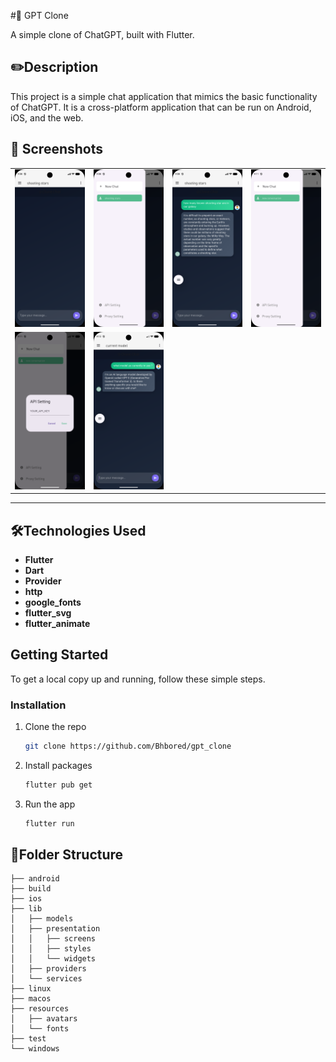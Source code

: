 #🤖 GPT Clone

A simple clone of ChatGPT, built with Flutter.

## ✏️Description

This project is a simple chat application that mimics the basic functionality of ChatGPT. It is a cross-platform application that can be run on Android, iOS, and the web.
## 📸 Screenshots

|                                                                                                                    |                                                                                                                    |                                                                                                                    |                                                                                                                    |
| :----------------------------------------------------------------------------------------------------------------: | :----------------------------------------------------------------------------------------------------------------: | :----------------------------------------------------------------------------------------------------------------: | :----------------------------------------------------------------------------------------------------------------: |
| ![1](https://github.com/Bhbored/gpt_clone/blob/main/screenshots/Screenshot_1761592103.png) | ![2](https://github.com/Bhbored/gpt_clone/blob/main/screenshots/Screenshot_1761592106.png) | ![3](https://github.com/Bhbored/gpt_clone/blob/main/screenshots/Screenshot_1761592141.png) | ![4](https://github.com/Bhbored/gpt_clone/blob/main/screenshots/Screenshot_1761592274.png) |
| ![5](https://github.com/Bhbored/gpt_clone/blob/main/screenshots/Screenshot_1761592277.png) | ![6](https://github.com/Bhbored/gpt_clone/blob/main/screenshots/Screenshot_1761592416.png) | 

---
## 🛠️Technologies Used

*   **Flutter**
*   **Dart**
*   **Provider**
*   **http**
*   **google_fonts**
*   **flutter_svg**
*   **flutter_animate**

## Getting Started

To get a local copy up and running, follow these simple steps.

### Installation

1.  Clone the repo
    ```sh
    git clone https://github.com/Bhbored/gpt_clone
    ```
2.  Install packages
    ```sh
    flutter pub get
    ```
3.  Run the app
    ```sh
    flutter run
    ```

## 📂Folder Structure

```
├── android
├── build
├── ios
├── lib
│   ├── models
│   ├── presentation
│   │   ├── screens
│   │   ├── styles
│   │   └── widgets
│   ├── providers
│   └── services
├── linux
├── macos
├── resources
│   ├── avatars
│   └── fonts
├── test
└── windows
```
